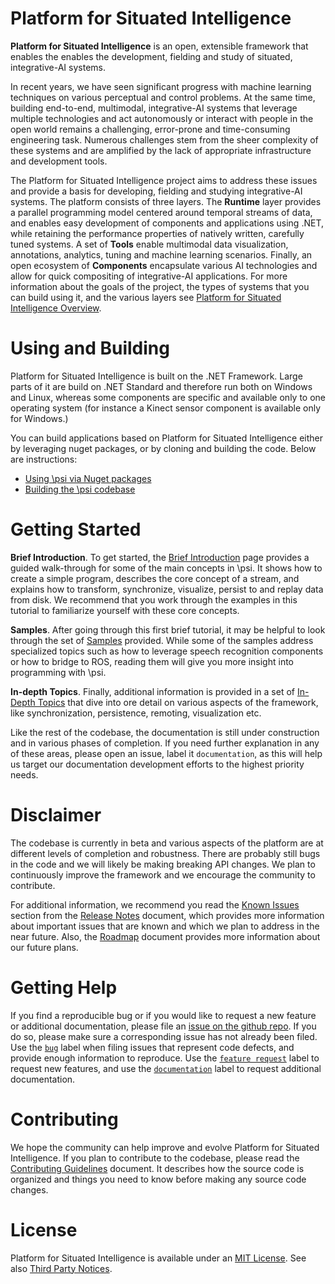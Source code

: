# Platform for Situated Intelligence

**Platform for Situated Intelligence** is an open, extensible framework that enables the enables the development, fielding and study of situated, integrative-AI systems.

In recent years, we have seen significant progress with machine learning techniques on various perceptual and control problems. At the same time, building end-to-end, multimodal, integrative-AI systems that leverage multiple technologies and act autonomously or interact with people in the open world remains a challenging, error-prone and time-consuming engineering task. Numerous challenges stem from the sheer complexity of these systems and are amplified by the lack of appropriate infrastructure and development tools.

The Platform for Situated Intelligence project aims to address these issues and provide a basis for developing, fielding and studying integrative-AI systems. The platform consists of three layers. The **Runtime** layer provides a parallel programming model centered around temporal streams of data, and enables easy development of components and applications using .NET, while retaining the performance properties of natively written, carefully tuned systems. A set of **Tools** enable multimodal data visualization, annotations, analytics, tuning and machine learning scenarios. Finally, an open ecosystem of **Components** encapsulate various AI technologies and allow for quick compositing of integrative-AI applications. For more information about the goals of the project, the types of systems that you can build using it, and the various layers see [Platform for Situated Intelligence Overview](https://microsoft.github.io/psi/PlatformOverview).

# Using and Building

Platform for Situated Intelligence is built on the .NET Framework. Large parts of it are build on .NET Standard and therefore run both on Windows and Linux, whereas some components are specific and available only to one operating system (for instance a Kinect sensor component is available only for Windows.)

You can build applications based on Platform for Situated Intelligence either by leveraging nuget packages, or by cloning and building the code. Below are instructions:

* [Using \\psi via Nuget packages](https://microsoft.github.io/psi/UsingWithNuget)
* [Building the \\psi codebase](https://microsoft.github.io/psi/BuildingPsi)

# Getting Started

__Brief Introduction__. To get started, the [Brief Introduction](https://microsoft.github.io/psi/tutorial) page provides a guided walk-through for some of the main concepts in \\psi. It shows how to create a simple program, describes the core concept of a stream, and explains how to transform, synchronize, visualize, persist to and replay data from disk. We recommend that you work through the examples in this tutorial to familiarize yourself with these core concepts.

__Samples__. After going through this first brief tutorial, it may be helpful to look through the set of [Samples](https://microsoft.github.io/psi/samples) provided. While some of the samples address specialized topics such as how to leverage speech recognition components or how to bridge to ROS, reading them will give you more insight into programming with \\psi.

__In-depth Topics__. Finally, additional information is provided in a set of [In-Depth Topics](https://microsoft.github.io/psi/topics) that dive into ore detail on various aspects of the framework, like synchronization, persistence, remoting, visualization etc. 

Like the rest of the codebase, the documentation is still under construction and in various phases of completion. If you need further explanation in any of these areas, please open an issue, label it `documentation`, as this will help us target our documentation development efforts to the highest priority needs.

# Disclaimer

The codebase is currently in beta and various aspects of the platform are at different levels of completion and robustness. There are probably still bugs in the code and we will likely be making breaking API changes. We plan to continuously improve the framework and we encourage the community to contribute.

For additional information, we recommend you read the [Known Issues](https://microsoft.github.io/psi/ReleaseNotes#KnownIssues) section from the [Release Notes](https://microsoft.github.io/psi/ReleaseNotes) document, which provides more information about important issues that are known and which we plan to address in the near future. Also, the [Roadmap](https://microsoft.github.io/psi/Roadmap) document provides more information about our future plans. 

# Getting Help

If you find a reproducible bug or if you would like to request a new feature or additional documentation, please file an [issue on the github repo](https://microsoft.github.io/psi/issues). If you do so, please make sure a corresponding issue has not already been filed. Use the [`bug`](https://microsoft.github.io/psi/labels/bug) label when filing issues that represent code defects, and provide enough information to reproduce. Use the [`feature request`](https://microsoft.github.io/psi/labels/documentation) label to request new features, and use the [`documentation`](https://microsoft.github.io/psi/labels/documentation) label to request additional documentation. 

# Contributing

We hope the community can help improve and evolve Platform for Situated Intelligence. If you plan to contribute to the codebase, please read the [Contributing Guidelines](CONTRIBUTING.md) document. It describes how the source code is organized and things you need to know before making any source code changes.

# License

Platform for Situated Intelligence is available under an [MIT License](LICENSE.txt). See also [Third Party Notices](ThirdPartyNotices.txt).

